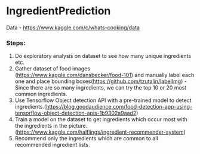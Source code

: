 # IngredientPrediction

Data - https://www.kaggle.com/c/whats-cooking/data

### Steps:

1. Do exploratory analysis on dataset to see how many unique ingredients etc.
2. Gather dataset of food images (https://www.kaggle.com/dansbecker/food-101) and manually label each one and place bounding boxes(https://github.com/tzutalin/labelImg) - Since there are so many ingredients, we can try the top 10 or 20 most common ingredients.
3. Use Tensorflow Object detection API with a pre-trained model to detect ingredients.(https://blog.goodaudience.com/food-detection-app-using-tensorflow-object-detection-apis-1b9302a9aad2)
4. Train a model on the dataset to get ingredients which occur most with the ingredients in the picture. (https://www.kaggle.com/halflings/ingredient-recommender-system)
5. Recommend only the ingredients which are common to all recommended ingredient lists.
